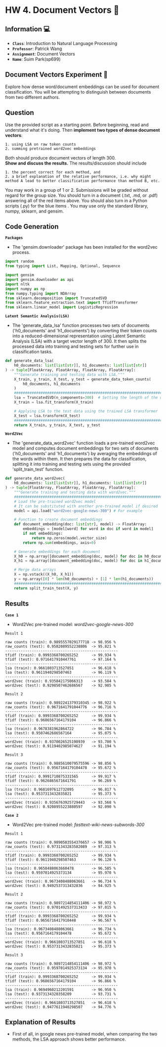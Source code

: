 # HW 4. Document Vectors :pencil:
## Information :computer:
* __`Class`__: Introduction to Natural Language Processing
* __`Professor`__: Patrick Wang
* __`Assignment`__: Document Vectors
* __`Name`__: Suim Park(sp699)

## Document Vectors Experiment :pushpin:
Explore how dense word/document embeddings can be used for document classification. You will be
attempting to distinguish between documents from two different authors.
## Question
Use the provided script as a starting point. Before beginning, read and understand what it's doing. Then __implement two types of dense document vectors__:
```
1. using LSA on raw token counts
2. summing pretrained word2vec embeddings
```
Both should produce document vectors of length 300.</br>
__Show and discuss the results.__ The results/discussion should include 
```
1. the percent correct for each method, and
2. a brief explanation of the relative performance, i.e. why might method A lead to better classification performance than method B, etc.
```
You may work in a group of 1 or 2. Submissions will be graded without regard for the group size. You should turn in a document (.txt, .md, or .pdf) answering all of the red items above. You should also turn in a
Python scripts (.py) for the blue items . You may use only the standard library, numpy, sklearn, and gensim.

## Code Generation
__`Packages`__
* The 'gensim.downloader' package has been installed for the word2vec process.
```Python
import random
from typing import List, Mapping, Optional, Sequence

import gensim
import gensim.downloader as api
import nltk
import numpy as np
from numpy.typing import NDArray
from sklearn.decomposition import TruncatedSVD
from sklearn.feature_extraction.text import TfidfTransformer
from sklearn.linear_model import LogisticRegression
```

__`Latent Semantic Analysis(LSA)`__
* The 'generate_data_lsa' function processes two sets of documents ('h0_documents' and 'h1_documents') by converting their token counts into a reduced-dimensional representation using Latent Semantic Analysis (LSA) with a target vector length of 300. It then splits the processed data into training and testing sets for further use in classification tasks.
```Python
def generate_data_lsa(
    h0_documents: list[list[str]], h1_documents: list[list[str]]
) -> tuple[FloatArray, FloatArray, FloatArray, FloatArray]:
    """Generate training and testing data with LSA."""
    X_train, y_train, X_test, y_test = generate_data_token_counts(
        h0_documents, h1_documents
    )
    #########################################################################
    lsa = TruncatedSVD(n_components=300)  # Setting the length of the document vector to 300
    X_train = lsa.fit_transform(X_train)

    # Applying LSA to the test data using the trained LSA transformer
    X_test = lsa.transform(X_test)
    #########################################################################
    return X_train, y_train, X_test, y_test
```

__`Word2Vec`__ </br>
* The 'generate_data_word2vec' function loads a pre-trained word2vec model and computes document embeddings for two sets of documents ('h0_documents' and 'h1_documents') by averaging the embeddings of the words within them. It then prepares the data for classification, splitting it into training and testing sets using the provided 'split_train_test' function.
```Python
def generate_data_word2vec(
    h0_documents: list[list[str]], h1_documents: list[list[str]]
) -> tuple[FloatArray, FloatArray, FloatArray, FloatArray]:
    """Generate training and testing data with word2vec."""
    #########################################################################
    # Load the pre-trained word2vec model
    # It can be substituted with another pre-trained model if desired
    model = api.load("word2vec-google-news-300") # For example

    # Function to create document embeddings
    def document_embedding(doc: list[str], model) -> FloatArray:
        embeddings = [model[word] for word in doc if word in model]
        if not embeddings:
            return np.zeros(model.vector_size)
        return np.sum(embeddings, axis=0)

    # Generate embeddings for each document
    X_h0 = np.array([document_embedding(doc, model) for doc in h0_documents])
    X_h1 = np.array([document_embedding(doc, model) for doc in h1_documents])

    # Merge data arrays
    X = np.vstack((X_h0, X_h1))
    y = np.array([0] * len(h0_documents) + [1] * len(h1_documents))
    #########################################################################
    return split_train_test(X, y)
```

## Results
__`Case 1`__
* Word2Vec pre-trained model: _word2vec-google-news-300_ </br>

`Result 1`
```
raw counts (train): 0.9895557029177718 -> 98.956 %
raw_counts (test): 0.9582089552238806  -> 95.821 %
---------------------------------------------------
tfidf (train): 0.9993368700265252      -> 99.934 %
tfidf (test): 0.9716417910447761       -> 97.164 %
---------------------------------------------------
lsa (train): 0.9661803713527851        -> 96.618 %
lsa (test): 0.9611940298507463         -> 96.119 %
---------------------------------------------------
word2vec (train): 0.935842175066313    -> 93.584 %
word2vec (test): 0.9298507462686567    -> 92.985 %
```

`Result 2`
```
raw counts (train): 0.9892241379310345 -> 98.922 %
raw_counts (test): 0.9671641791044776  -> 96.716 %
---------------------------------------------------
tfidf (train): 0.9993368700265252      -> 99.934 %
tfidf (test): 0.9686567164179104       -> 96.866 %
---------------------------------------------------
lsa (train): 0.9678381962864722        -> 96.784 %
lsa (test): 0.9507462686567164         -> 95.075 %
---------------------------------------------------
word2vec (train): 0.9370026525198939   -> 93.700 %
word2vec (test): 0.9119402985074627    -> 91.194 %
```

`Result 3`
```
raw counts (train): 0.9885610079575596 -> 98.856 %
raw_counts (test): 0.9567164179104478  -> 95.672 %
---------------------------------------------------
tfidf (train): 0.9991710875331565      -> 99.917 %
tfidf (test): 0.9626865671641791       -> 96.269 %
---------------------------------------------------
lsa (train): 0.9681697612732095        -> 96.817 %
lsa (test): 0.9537313432835821         -> 95.373 %
---------------------------------------------------
word2vec (train): 0.9356763925729443   -> 93.568 %
word2vec (test): 0.9208955223880597    -> 92.090 %
```

__`Case 2`__
* Word2Vec pre-trained model: _fasttext-wiki-news-subwords-300_ </br>

`Result 1`
```
raw counts (train): 0.9890583554376657 -> 98.906 %
raw_counts (test): 0.9731343283582089  -> 97.313 %
---------------------------------------------------
tfidf (train): 0.9993368700265252      -> 99.934 %
tfidf (test): 0.9611940298507463       -> 96.120 %
---------------------------------------------------
lsa (train): 0.9658488063660478        -> 96.585 %
lsa (test): 0.9597014925373134         -> 95.970 %
---------------------------------------------------
word2vec (train): 0.9673408488063661   -> 96.734 %
word2vec (test): 0.9492537313432836    -> 94.925 %
```

`Result 2`
```
raw counts (train): 0.9897214854111406 -> 98.972 %
raw_counts (test): 0.9701492537313433  -> 97.015 %
---------------------------------------------------
tfidf (train): 0.9993368700265252      -> 99.934 %
tfidf (test): 0.9656716417910448       -> 96.567 %
---------------------------------------------------
lsa (train): 0.9673408488063661        -> 96.734 %
lsa (test): 0.9567164179104478         -> 95.672 %
---------------------------------------------------
word2vec (train): 0.9661803713527851   -> 96.618 %
word2vec (test): 0.9537313432835821    -> 95.373 %
```

`Result 3`
```
raw counts (train): 0.9897214854111406 -> 98.972 %
raw_counts (test): 0.9597014925373134  -> 95.970 %
---------------------------------------------------
tfidf (train): 0.9993368700265252      -> 99.934 %
tfidf (test): 0.9686567164179104       -> 96.866 %
---------------------------------------------------
lsa (train): 0.9694960212201591        -> 96.950 %
lsa (test): 0.9373134328358209         -> 93.731 %
---------------------------------------------------
word2vec (train): 0.9661803713527851   -> 96.618 %
word2vec (test): 0.9477611940298507    -> 94.776 %
```

## Explanation of Results
* First of all, in google news pre-trained model, when comparing the two methods, the LSA approach shows better performance.
